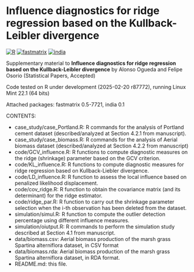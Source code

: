 # Influence diagnostics for ridge regression based on the Kullback-Leibler divergence

[![R](https://img.shields.io/badge/Made%20with-R%20under%20development-success)](https://cran.r-project.org/)
[![fastmatrix](https://img.shields.io/badge/fastmatrix-0.5--7721-orange)](https://cran.r-project.org/package=fastmatrix)
[![india](https://img.shields.io/badge/india-0.1-orange)](https://cran.r-project.org/package=india)

Supplementary material to **Influence diagnostics for ridge regression based on the Kullback-Leibler divergence** by Alonso Ogueda and Felipe Osorio (Statistical Papers, Accepted)

Code tested on R under development (2025-02-20 r87772), running Linux Mint 22.1 (64 bits)

Attached packages: fastmatrix 0.5-7721, india 0.1

CONTENTS:
- case_study/case_Portland.R: R commands for the analysis of Portland cement dataset (described/analyzed at Section 4.2.1 from manuscript).
- case_study/case_biomass.R: R commands for the analysis of Aerial biomass dataset (described/analyzed at Section 4.2.2 from manuscript)
- code/GCV_influence.R: R functions to compute diagnostic measures on the ridge (shrinkage) parameter based on the GCV criterion.
- code/KL_influence.R: R functions to compute diagnostic measures for ridge regression based on Kullback-Liebler divergence.
- code/LD_influence.R: R function to assess the local influence based on penalized likelihood displacement.
- code/cov_ridge.R: R function to obtain the covariance matrix (and its determinant) for the ridge estimator.
- code/ridge_par.R: R function to carry out the shrinkage parameter selection when the i-th observation has been deleted from the dataset.
- simulation/simul.R: R function to compute the outlier detection percentage using different influence measures.
- simulation/oiutput.R: R commands to perform the simulation study described at Section 4.1 from manuscript.
- data/biomass.csv: Aerial biomass production of the marsh grass Spartina alterniflora dataset, in CSV format
- data/biomass.rda: Aerial biomass production of the marsh grass Spartina alterniflora dataset, in RDA format.
- README.md: this file.
